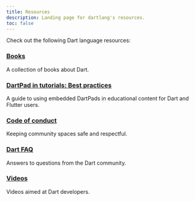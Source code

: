 ```yaml
---
title: Resources
description: Landing page for dartlang's resources.
toc: false
---
```


Check out the following Dart language resources:


<div class="card-grid">
  <div class="card">
    <h3><a href="/resources/books">Books</a></h3>
    <p>A collection of books about Dart.</p>
  </div>
  
  <div class="card">
    <h3><a href="/resources/dartpad-best-practices">DartPad in tutorials: Best practices</a></h3>
    <p>A guide to using embedded DartPads in educational content for Dart and Flutter users.</p>
  </div>

  <div class="card">
    <h3><a href="/code-of-conduct">Code of conduct</a></h3>
    <p>Keeping community spaces safe and respectful.</p>
  </div>
  
  <div class="card">
    <h3><a href="/faq">Dart FAQ</a></h3>
    <p>Answers to questions from the Dart community.</p>
  </div> 

  <div class="card">
    <h3><a href="/resources/videos">Videos</a></h3>
    <p>Videos aimed at Dart developers.</p>
  </div>
</div>
